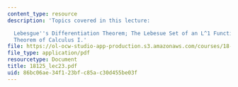 ```yaml
---
content_type: resource
description: 'Topics covered in this lecture:

  Lebesgue''s Differentiation Theorem; The Lebesue Set of an L^1 Function; Fundamental
  Theorem of Calculus I.'
file: https://ol-ocw-studio-app-production.s3.amazonaws.com/courses/18-125-measure-and-integration-fall-2003/86bc06ae34f123bfc85ac30d455be03f_18125_lec23.pdf
file_type: application/pdf
resourcetype: Document
title: 18125_lec23.pdf
uid: 86bc06ae-34f1-23bf-c85a-c30d455be03f
---
```

